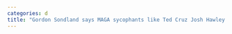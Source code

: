 ```yaml
---
categories: d
title: "Gordon Sondland says MAGA sycophants like Ted Cruz Josh Hawley and Marjorie Taylor Greene dont know how to manage Trump"
---
```

